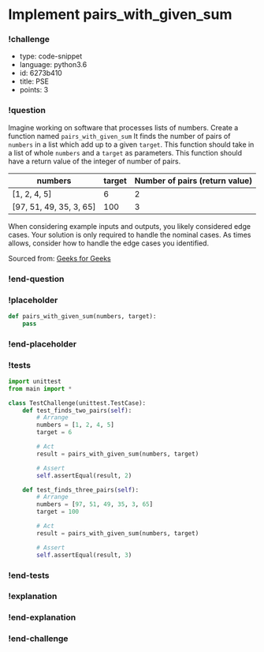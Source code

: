 # Implement pairs_with_given_sum

<!-- prettier-ignore-start -->
### !challenge
* type: code-snippet
* language: python3.6
* id: 6273b410
* title: PSE
* points: 3
### !question

Imagine working on software that processes lists of numbers. Create a function named `pairs_with_given_sum` It finds the number of pairs of `numbers` in a list which add up to a given `target`. This function should take in a list of whole `numbers` and a `target` as parameters. This function should have a return value of the integer of number of pairs.

| numbers                 | target | Number of pairs (return value)|
| ----------------------- | --- | --------------- |
| [1, 2, 4, 5]            | 6   | 2               |
| [97, 51, 49, 35, 3, 65] | 100 | 3               |

When considering example inputs and outputs, you likely considered edge cases. Your solution is only required to handle the nominal cases. As times allows, consider how to handle the edge cases you identified.

Sourced from: [Geeks for Geeks](https://www.geeksforgeeks.org/count-pairs-with-given-sum/)

### !end-question
### !placeholder

```python
def pairs_with_given_sum(numbers, target):
    pass
```
### !end-placeholder
### !tests
```python
import unittest
from main import *

class TestChallenge(unittest.TestCase):
    def test_finds_two_pairs(self):
        # Arrange
        numbers = [1, 2, 4, 5]
        target = 6

        # Act
        result = pairs_with_given_sum(numbers, target)

        # Assert
        self.assertEqual(result, 2)

    def test_finds_three_pairs(self):
        # Arrange
        numbers = [97, 51, 49, 35, 3, 65]
        target = 100

        # Act
        result = pairs_with_given_sum(numbers, target)

        # Assert
        self.assertEqual(result, 3)
```
### !end-tests
### !explanation

### !end-explanation

### !end-challenge
<!-- prettier-ignore-end -->


